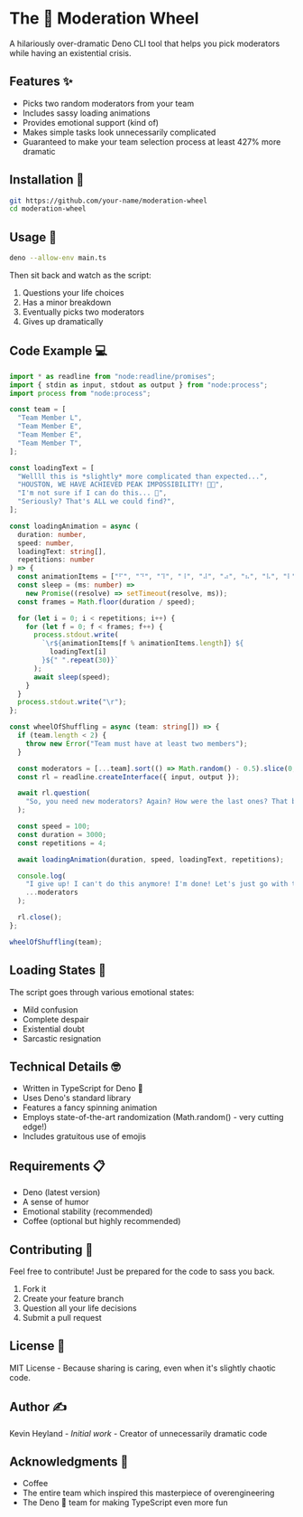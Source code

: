 # The 🦕 Moderation Wheel

A hilariously over-dramatic Deno CLI tool that helps you pick moderators while having an existential crisis.

## Features ✨

- Picks two random moderators from your team
- Includes sassy loading animations
- Provides emotional support (kind of)
- Makes simple tasks look unnecessarily complicated
- Guaranteed to make your team selection process at least 427% more dramatic

## Installation 🚀

```bash
git https://github.com/your-name/moderation-wheel
cd moderation-wheel
```

## Usage 💫

```bash
deno --allow-env main.ts
```

Then sit back and watch as the script:

1. Questions your life choices
2. Has a minor breakdown
3. Eventually picks two moderators
4. Gives up dramatically

## Code Example 💻

```typescript
import * as readline from "node:readline/promises";
import { stdin as input, stdout as output } from "node:process";
import process from "node:process";

const team = [
  "Team Member L",
  "Team Member E",
  "Team Member E",
  "Team Member T",
];

const loadingText = [
  "Wellll this is *slightly* more complicated than expected...",
  "HOUSTON, WE HAVE ACHIEVED PEAK IMPOSSIBILITY! 🚀💥",
  "I'm not sure if I can do this... 🤔",
  "Seriously? That's ALL we could find?",
];

const loadingAnimation = async (
  duration: number,
  speed: number,
  loadingText: string[],
  repetitions: number
) => {
  const animationItems = ["⠋", "⠙", "⠹", "⠸", "⠼", "⠴", "⠦", "⠧", "⠇", "⠏"];
  const sleep = (ms: number) =>
    new Promise((resolve) => setTimeout(resolve, ms));
  const frames = Math.floor(duration / speed);

  for (let i = 0; i < repetitions; i++) {
    for (let f = 0; f < frames; f++) {
      process.stdout.write(
        `\r${animationItems[f % animationItems.length]} ${
          loadingText[i]
        }${" ".repeat(30)}`
      );
      await sleep(speed);
    }
  }
  process.stdout.write("\r");
};

const wheelOfShuffling = async (team: string[]) => {
  if (team.length < 2) {
    throw new Error("Team must have at least two members");
  }

  const moderators = [...team].sort(() => Math.random() - 0.5).slice(0, 2);
  const rl = readline.createInterface({ input, output });

  await rl.question(
    "So, you need new moderators? Again? How were the last ones? That bad? "
  );

  const speed = 100;
  const duration = 3000;
  const repetitions = 4;

  await loadingAnimation(duration, speed, loadingText, repetitions);

  console.log(
    "I give up! I can't do this anymore! I'm done! Let's just go with these two:",
    ...moderators
  );

  rl.close();
};

wheelOfShuffling(team);
```

## Loading States 🤪

The script goes through various emotional states:

- Mild confusion
- Complete despair
- Existential doubt
- Sarcastic resignation

## Technical Details 🤓

- Written in TypeScript for Deno 🦕
- Uses Deno's standard library
- Features a fancy spinning animation
- Employs state-of-the-art randomization (Math.random() - very cutting edge!)
- Includes gratuitous use of emojis

## Requirements 📋

- Deno (latest version)
- A sense of humor
- Emotional stability (recommended)
- Coffee (optional but highly recommended)

## Contributing 🤝

Feel free to contribute! Just be prepared for the code to sass you back.

1. Fork it
2. Create your feature branch
3. Question all your life decisions
4. Submit a pull request

## License 📜

MIT License - Because sharing is caring, even when it's slightly chaotic code.

## Author ✍️

Kevin Heyland - _Initial work_ - Creator of unnecessarily dramatic code

## Acknowledgments 🙏

- Coffee
- The entire team which inspired this masterpiece of overengineering
- The Deno 🦕 team for making TypeScript even more fun
